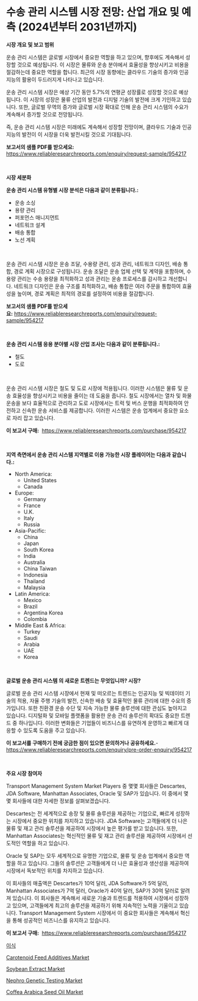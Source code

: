 <p><h1>수송 관리 시스템 시장 전망: 산업 개요 및 예측 (2024년부터 2031년까지)</h1></p><p><strong>시장 개요 및 보고 범위</strong></p>
<p><p>운송 관리 시스템은 글로벌 시장에서 중요한 역할을 하고 있으며, 향후에도 계속해서 성장할 것으로 예상됩니다. 이 시장은 물류와 운송 분야에서 효율성을 향상시키고 비용을 절감하는데 중요한 역할을 합니다. 최근의 시장 동향에는 클라우드 기술의 증가와 인공지능의 활용이 두드러지게 나타나고 있습니다.</p><p>운송 관리 시스템 시장은 예상 기간 동안 5.7%의 연평균 성장률로 성장할 것으로 예상됩니다. 이 시장의 성장은 물류 산업의 발전과 디지털 기술의 발전에 크게 기인하고 있습니다. 또한, 글로벌 무역의 증가와 글로벌 시장 확대로 인해 운송 관리 시스템의 수요가 계속해서 증가할 것으로 전망됩니다.</p><p>즉, 운송 관리 시스템 시장은 미래에도 계속해서 성장할 전망이며, 클라우드 기술과 인공지능의 발전이 이 시장을 더욱 발전시킬 것으로 기대됩니다.</p></p>
<p><strong>보고서의 샘플 PDF를 받으세요:</strong> <a href="https://www.reliableresearchreports.com/enquiry/request-sample/954217">https://www.reliableresearchreports.com/enquiry/request-sample/954217</a></p>
<p>&nbsp;</p>
<p><strong>시장 세분화</strong></p>
<p><strong>운송 관리 시스템 유형별 시장 분석은 다음과 같이 분류됩니다.:</strong></p>
<p><ul><li>운송 소싱</li><li>용량 관리</li><li>퍼포먼스 매니지먼트</li><li>네트워크 설계</li><li>배송 통합</li><li>노선 계획</li></ul></p>
<p>&nbsp;</p>
<p><p>운송 관리 시스템 시장은 운송 조달, 수용량 관리, 성과 관리, 네트워크 디자인, 배송 통합, 경로 계획 시장으로 구성됩니다. 운송 조달은 운송 업체 선택 및 계약을 포함하며, 수용량 관리는 수송 용량을 최적화하고 성과 관리는 운송 프로세스를 감시하고 개선합니다. 네트워크 디자인은 운송 구조를 최적화하고, 배송 통합은 여러 주문을 통합하여 효율성을 높이며, 경로 계획은 최적의 경로를 설정하여 비용을 절감합니다.</p></p>
<p><strong>보고서의 샘플 PDF를 받으세요:</strong>&nbsp;<a href="https://www.reliableresearchreports.com/enquiry/request-sample/954217">https://www.reliableresearchreports.com/enquiry/request-sample/954217</a></p>
<p>&nbsp;</p>
<p><strong> 운송 관리 시스템 응용 분야별 시장 산업 조사는 다음과 같이 분류됩니다.:</strong></p>
<p><ul><li>철도</li><li>도로</li></ul></p>
<p>&nbsp;</p>
<p><p>운송 관리 시스템 시장은 철도 및 도로 시장에 적용됩니다. 이러한 시스템은 물류 및 운송 효율성을 향상시키고 비용을 줄이는 데 도움을 줍니다. 철도 시장에서는 열차 및 화물 운송을 보다 효율적으로 관리하고 도로 시장에서는 트럭 및 버스 운행을 최적화하여 안전하고 신속한 운송 서비스를 제공합니다. 이러한 시스템은 운송 업계에서 중요한 요소로 자리 잡고 있습니다.</p></p>
<p><strong>이 보고서 구매:</strong>&nbsp; <a href="https://www.reliableresearchreports.com/purchase/954217">https://www.reliableresearchreports.com/purchase/954217</a></p>
<p>&nbsp;</p>
<p><strong>지역 측면에서 운송 관리 시스템 지역별로 이용 가능한 시장 플레이어는 다음과 같습니다.:</strong></p>
<p><ul>
    <li>
        North America:
        <ul>
            <li>United States</li>
            <li>Canada</li>
        </ul>
    </li>
    <li>
        Europe:
        <ul>
            <li>Germany</li>
            <li>France</li>
            <li>U.K.</li>
            <li>Italy</li>
            <li>Russia</li>
        </ul>
    </li>
    <li>
        Asia-Pacific:
        <ul>
            <li>China</li>
            <li>Japan</li>
            <li>South Korea</li>
            <li>India</li>
            <li>Australia</li>
            <li>China Taiwan</li>
            <li>Indonesia</li>
            <li>Thailand</li>
            <li>Malaysia</li>
        </ul>
    </li>
    <li>
        Latin America:
        <ul>
            <li>Mexico</li>
            <li>Brazil</li>
            <li>Argentina Korea</li>
            <li>Colombia</li>
        </ul>
    </li>
    <li>
        Middle East & Africa:
        <ul>
            <li>Turkey</li>
            <li>Saudi</li>
            <li>Arabia</li>
            <li>UAE</li>
            <li>Korea</li>
        </ul>
    </li>
    </ul></p>
<p>&nbsp;</p>
<p><strong>글로벌 운송 관리 시스템 의 새로운 트렌드는 무엇입니까? 시장?</strong></p>
<p><p>글로벌 운송 관리 시스템 시장에서 현재 및 떠오르는 트렌드는 인공지능 및 빅데이터 기술의 적용, 자율 주행 기술의 발전, 신속한 배송 및 효율적인 물류 관리에 대한 수요의 증가입니다. 또한 친환경 운송 수단 및 지속 가능한 물류 솔루션에 대한 관심도 높아지고 있습니다. 디지털화 및 모바일 플랫폼을 활용한 운송 관리 솔루션의 확대도 중요한 트렌드 중 하나입니다. 이러한 변화들은 기업들이 비즈니스를 유연하게 운영하고 빠르게 대응할 수 있도록 도움을 주고 있습니다.</p></p>
<p><strong>이 보고서를 구매하기 전에 궁금한 점이 있으면 문의하거나 공유하세요.</strong>- <a href="https://www.reliableresearchreports.com/enquiry/pre-order-enquiry/954217">https://www.reliableresearchreports.com/enquiry/pre-order-enquiry/954217</a></p>
<p>&nbsp;</p>
<p><strong>주요 시장 참여자</strong></p>
<p><p>Transport Management System Market Players 중 몇몇 회사들은 Descartes, JDA Software, Manhattan Associates, Oracle 및 SAP가 있습니다. 이 중에서 몇몇 회사들에 대한 자세한 정보를 살펴보겠습니다.</p><p>Descartes는 전 세계적으로 송장 및 물류 솔루션을 제공하는 기업으로, 빠르게 성장하는 시장에서 중요한 위치를 차지하고 있습니다. JDA Software는 고객들에게 더 나은 물류 및 재고 관리 솔루션을 제공하여 시장에서 높은 평가를 받고 있습니다. 또한, Manhattan Associates는 혁신적인 물류 및 재고 관리 솔루션을 제공하여 시장에서 선도적인 역할을 하고 있습니다.</p><p>Oracle 및 SAP는 모두 세계적으로 유명한 기업으로, 물류 및 운송 업계에서 중요한 역할을 하고 있습니다. 그들의 솔루션은 고객들에게 더 나은 효율성과 생산성을 제공하여 시장에서 독보적인 위치를 차지하고 있습니다.</p><p>이 회사들의 매출액은 Descartes가 10억 달러, JDA Software가 5억 달러, Manhattan Associates가 7억 달러, Oracle가 40억 달러, SAP가 30억 달러로 알려져 있습니다. 이 회사들은 계속해서 새로운 기술과 트렌드를 적용하여 시장에서 성장하고 있으며, 고객들에게 최고의 솔루션을 제공하기 위해 지속적인 노력을 기울이고 있습니다. Transport Management System 시장에서 이 중요한 회사들은 계속해서 혁신을 통해 성공적인 비즈니스를 유지하고 있습니다.</p></p>
<p><strong>이 보고서 구매:</strong>&nbsp;&nbsp;<a href="https://www.reliableresearchreports.com/purchase/954217">https://www.reliableresearchreports.com/purchase/954217</a></p>
<p><p><a href="https://github.com/vss5505pa7z1p/Market-Research-Report-List-1/blob/main/2668069185130.md">이식</a></p><p><a href="https://issuu.com/reportprime-2/docs/carotenoid-feed-additives-market-size-2030.pptx">Carotenoid Feed Additives Market</a></p><p><a href="https://view.publitas.com/reportprime-1/soybean-extract-market-size-growth-outlook-from-2024-to-2031-projecting-at-markets-trends-analysis-by-application-regional-outlook-and-revenue/">Soybean Extract Market</a></p><p><a href="https://cautious-neon-760.notion.site/Nephro-Genetic-Testing-Market-Dynamics-2024-2031-Also-about-Its-Market-Trends-Projections-and-Opp-618c42b486cf4f9081997f53ae46b934">Nephro Genetic Testing Market</a></p><p><a href="https://view.publitas.com/reportprime-1/coffea-arabica-seed-oil-market-offer-valuable-insights-into-market-size-market-share-market-trends-and-projections-spanning-from-2024-to-2031/">Coffea Arabica Seed Oil Market</a></p></p>
